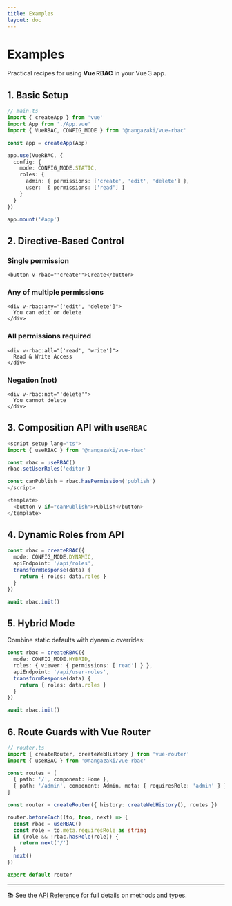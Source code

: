 ```yaml
---
title: Examples
layout: doc
---
```


# Examples

Practical recipes for using **Vue RBAC** in your Vue 3 app.

## 1. Basic Setup

```ts
// main.ts
import { createApp } from 'vue'
import App from './App.vue'
import { VueRBAC, CONFIG_MODE } from '@nangazaki/vue-rbac'

const app = createApp(App)

app.use(VueRBAC, {
  config: {
    mode: CONFIG_MODE.STATIC,
    roles: {
      admin: { permissions: ['create', 'edit', 'delete'] },
      user:  { permissions: ['read'] }
    }
  }
})

app.mount('#app')
```

## 2. Directive‑Based Control

### Single permission

```vue
<button v-rbac="'create'">Create</button>
```

### Any of multiple permissions

```vue
<div v-rbac:any="['edit', 'delete']">
  You can edit or delete
</div>
```

### All permissions required

```vue
<div v-rbac:all="['read', 'write']">
  Read & Write Access
</div>
```

### Negation (not)

```vue
<div v-rbac:not="'delete'">
  You cannot delete
</div>
```

## 3. Composition API with `useRBAC`

```ts
<script setup lang="ts">
import { useRBAC } from '@nangazaki/vue-rbac'

const rbac = useRBAC()
rbac.setUserRoles('editor')

const canPublish = rbac.hasPermission('publish')
</script>

<template>
  <button v-if="canPublish">Publish</button>
</template>
```

## 4. Dynamic Roles from API

```ts
const rbac = createRBAC({
  mode: CONFIG_MODE.DYNAMIC,
  apiEndpoint: '/api/roles',
  transformResponse(data) {
    return { roles: data.roles }
  }
})

await rbac.init()
```

## 5. Hybrid Mode

Combine static defaults with dynamic overrides:

```ts
const rbac = createRBAC({
  mode: CONFIG_MODE.HYBRID,
  roles: { viewer: { permissions: ['read'] } },
  apiEndpoint: '/api/user-roles',
  transformResponse(data) {
    return { roles: data.roles }
  }
})

await rbac.init()
```

## 6. Route Guards with Vue Router

```ts
// router.ts
import { createRouter, createWebHistory } from 'vue-router'
import { useRBAC } from '@nangazaki/vue-rbac'

const routes = [
  { path: '/', component: Home },
  { path: '/admin', component: Admin, meta: { requiresRole: 'admin' } }
]

const router = createRouter({ history: createWebHistory(), routes })

router.beforeEach((to, from, next) => {
  const rbac = useRBAC()
  const role = to.meta.requiresRole as string
  if (role && !rbac.hasRole(role)) {
    return next('/')
  }
  next()
})

export default router
```

---

📚 See the [API Reference](/guide//api-reference) for full details on methods and types.

